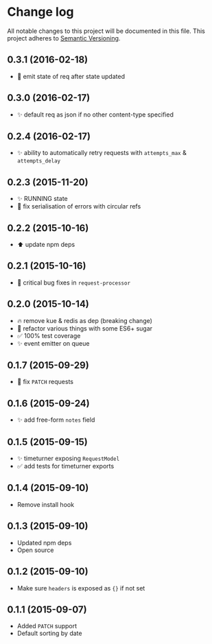 # Change log

All notable changes to this project will be documented in this file.
This project adheres to [Semantic Versioning](http://semver.org/).


## 0.3.1 (2016-02-18)

* :art: emit state of req after state updated


## 0.3.0 (2016-02-17)

* :sparkles: default req as json if no other content-type specified


## 0.2.4 (2016-02-17)

* :sparkles: ability to automatically retry requests with `attempts_max` & `attempts_delay`


## 0.2.3 (2015-11-20)

* :sparkles: RUNNING state
* :bug: fix serialisation of errors with circular refs


## 0.2.2 (2015-10-16)

* :arrow_up: update npm deps


## 0.2.1 (2015-10-16)

* :bug: critical bug fixes in `request-processor`


## 0.2.0 (2015-10-14)

* :fire: remove kue & redis as dep (breaking change)
* :art: refactor various things with some ES6+ sugar
* :white_check_mark: 100% test coverage
* :sparkles: event emitter on queue


## 0.1.7 (2015-09-29)

* :bug: fix `PATCH` requests


## 0.1.6 (2015-09-24)

* :sparkles: add free-form `notes` field


## 0.1.5 (2015-09-15)

* :sparkles: timeturner exposing `RequestModel`
* :white_check_mark: add tests for timeturner exports


## 0.1.4 (2015-09-10)

* Remove install hook


## 0.1.3 (2015-09-10)

* Updated npm deps
* Open source


## 0.1.2 (2015-09-10)

* Make sure `headers` is exposed as `{}` if not set


## 0.1.1 (2015-09-07)

* Added `PATCH` support
* Default sorting by date
